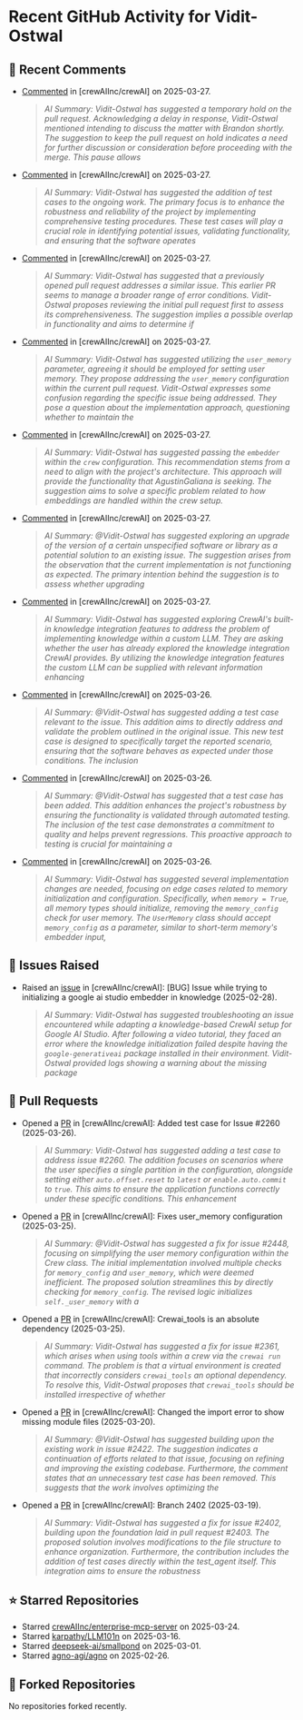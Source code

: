 # Recent GitHub Activity for Vidit-Ostwal

## 💬 Recent Comments
- [Commented](https://github.com/crewAIInc/crewAI/pull/2469#issuecomment-2758263872) in [crewAIInc/crewAI] on 2025-03-27.
  > *AI Summary: Vidit-Ostwal has suggested a temporary hold on the pull request. Acknowledging a delay in response, Vidit-Ostwal mentioned intending to discuss the matter with Brandon shortly. The suggestion to keep the pull request on hold indicates a need for further discussion or consideration before proceeding with the merge. This pause allows*
- [Commented](https://github.com/crewAIInc/crewAI/pull/2469#issuecomment-2758238123) in [crewAIInc/crewAI] on 2025-03-27.
  > *AI Summary: Vidit-Ostwal has suggested the addition of test cases to the ongoing work. The primary focus is to enhance the robustness and reliability of the project by implementing comprehensive testing procedures. These test cases will play a crucial role in identifying potential issues, validating functionality, and ensuring that the software operates*
- [Commented](https://github.com/crewAIInc/crewAI/pull/2388#issuecomment-2758061531) in [crewAIInc/crewAI] on 2025-03-27.
  > *AI Summary: Vidit-Ostwal has suggested that a previously opened pull request addresses a similar issue. This earlier PR seems to manage a broader range of error conditions. Vidit-Ostwal proposes reviewing the initial pull request first to assess its comprehensiveness. The suggestion implies a possible overlap in functionality and aims to determine if*
- [Commented](https://github.com/crewAIInc/crewAI/pull/2469#issuecomment-2758037784) in [crewAIInc/crewAI] on 2025-03-27.
  > *AI Summary: Vidit-Ostwal has suggested utilizing the `user_memory` parameter, agreeing it should be employed for setting user memory. They propose addressing the `user_memory` configuration within the current pull request. Vidit-Ostwal expresses some confusion regarding the specific issue being addressed. They pose a question about the implementation approach, questioning whether to maintain the*
- [Commented](https://github.com/crewAIInc/crewAI/issues/2333#issuecomment-2757935136) in [crewAIInc/crewAI] on 2025-03-27.
  > *AI Summary: Vidit-Ostwal has suggested passing the `embedder` within the `crew` configuration. This recommendation stems from a need to align with the project's architecture. This approach will provide the functionality that AgustinGaliana is seeking. The suggestion aims to solve a specific problem related to how embeddings are handled within the crew setup.*
- [Commented](https://github.com/crewAIInc/crewAI/issues/2333#issuecomment-2757811693) in [crewAIInc/crewAI] on 2025-03-27.
  > *AI Summary: @Vidit-Ostwal has suggested exploring an upgrade of the version of a certain unspecified software or library as a potential solution to an existing issue. The suggestion arises from the observation that the current implementation is not functioning as expected. The primary intention behind the suggestion is to assess whether upgrading*
- [Commented](https://github.com/crewAIInc/crewAI/issues/2333#issuecomment-2757797198) in [crewAIInc/crewAI] on 2025-03-27.
  > *AI Summary: Vidit-Ostwal has suggested exploring CrewAI's built-in knowledge integration features to address the problem of implementing knowledge within a custom LLM. They are asking whether the user has already explored the knowledge integration CrewAI provides. By utilizing the knowledge integration features the custom LLM can be supplied with relevant information enhancing*
- [Commented](https://github.com/crewAIInc/crewAI/pull/2265#issuecomment-2755489862) in [crewAIInc/crewAI] on 2025-03-26.
  > *AI Summary: @Vidit-Ostwal has suggested adding a test case relevant to the issue. This addition aims to directly address and validate the problem outlined in the original issue. This new test case is designed to specifically target the reported scenario, ensuring that the software behaves as expected under those conditions. The inclusion*
- [Commented](https://github.com/crewAIInc/crewAI/pull/2484#issuecomment-2755469076) in [crewAIInc/crewAI] on 2025-03-26.
  > *AI Summary: @Vidit-Ostwal has suggested that a test case has been added. This addition enhances the project's robustness by ensuring the functionality is validated through automated testing. The inclusion of the test case demonstrates a commitment to quality and helps prevent regressions. This proactive approach to testing is crucial for maintaining a*
- [Commented](https://github.com/crewAIInc/crewAI/pull/2469#issuecomment-2755143504) in [crewAIInc/crewAI] on 2025-03-26.
  > *AI Summary: Vidit-Ostwal has suggested several implementation changes are needed, focusing on edge cases related to memory initialization and configuration. Specifically, when `memory = True`, all memory types should initialize, removing the `memory_config` check for user memory. The `UserMemory` class should accept `memory_config` as a parameter, similar to short-term memory's embedder input,*

## 🐛 Issues Raised
- Raised an [issue](https://github.com/crewAIInc/crewAI/issues/2255) in [crewAIInc/crewAI]: [BUG] Issue while trying to initializing a google ai studio embedder in knowledge (2025-02-28).
  > *AI Summary: Vidit-Ostwal has suggested troubleshooting an issue encountered while adapting a knowledge-based CrewAI setup for Google AI Studio. After following a video tutorial, they faced an error where the knowledge initialization failed despite having the `google-generativeai` package installed in their environment. Vidit-Ostwal provided logs showing a warning about the missing package*

## 🚀 Pull Requests
- Opened a [PR](https://github.com/crewAIInc/crewAI/pull/2484) in [crewAIInc/crewAI]: Added test case for Issue #2260 (2025-03-26).
  > *AI Summary: Vidit-Ostwal has suggested adding a test case to address issue #2260. The addition focuses on scenarios where the user specifies a single partition in the configuration, alongside setting either `auto.offset.reset` to `latest` or `enable.auto.commit` to `true`. This aims to ensure the application functions correctly under these specific conditions. This enhancement*
- Opened a [PR](https://github.com/crewAIInc/crewAI/pull/2469) in [crewAIInc/crewAI]: Fixes user_memory configuration (2025-03-25).
  > *AI Summary: @Vidit-Ostwal has suggested a fix for issue #2448, focusing on simplifying the user memory configuration within the Crew class. The initial implementation involved multiple checks for `memory_config` and `user_memory`, which were deemed inefficient. The proposed solution streamlines this by directly checking for `memory_config`. The revised logic initializes `self._user_memory` with a*
- Opened a [PR](https://github.com/crewAIInc/crewAI/pull/2468) in [crewAIInc/crewAI]: Crewai_tools is an absolute dependency (2025-03-25).
  > *AI Summary: Vidit-Ostwal has suggested a fix for issue #2361, which arises when using tools within a crew via the `crewai run` command. The problem is that a virtual environment is created that incorrectly considers `crewai_tools` an optional dependency. To resolve this, Vidit-Ostwal proposes that `crewai_tools` should be installed irrespective of whether*
- Opened a [PR](https://github.com/crewAIInc/crewAI/pull/2423) in [crewAIInc/crewAI]: Changed the import error to show missing module files (2025-03-20).
  > *AI Summary: @Vidit-Ostwal has suggested building upon the existing work in issue #2422. The suggestion indicates a continuation of efforts related to that issue, focusing on refining and improving the existing codebase. Furthermore, the comment states that an unnecessary test case has been removed. This suggests that the work involves optimizing the*
- Opened a [PR](https://github.com/crewAIInc/crewAI/pull/2408) in [crewAIInc/crewAI]: Branch 2402 (2025-03-19).
  > *AI Summary: Vidit-Ostwal has suggested a fix for issue #2402, building upon the foundation laid in pull request #2403. The proposed solution involves modifications to the file structure to enhance organization. Furthermore, the contribution includes the addition of test cases directly within the test_agent itself. This integration aims to ensure the robustness*

## ⭐ Starred Repositories
- Starred [crewAIInc/enterprise-mcp-server](https://github.com/crewAIInc/enterprise-mcp-server) on 2025-03-24.
- Starred [karpathy/LLM101n](https://github.com/karpathy/LLM101n) on 2025-03-16.
- Starred [deepseek-ai/smallpond](https://github.com/deepseek-ai/smallpond) on 2025-03-01.
- Starred [agno-agi/agno](https://github.com/agno-agi/agno) on 2025-02-26.

## 🍴 Forked Repositories
No repositories forked recently.
